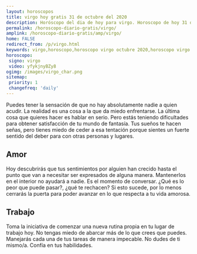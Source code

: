 ```yaml
---
layout: horoscopos
title: virgo hoy gratis 31 de octubre del 2020 
description: Horóscopo del dia de hoy para virgo. Horoscopo de hoy 31 de octubre del 2020. Las predicciones de amor, trabajo, vida personal gratis.
permalink: /horoscopo-diario-gratis/virgo/
amplink: /horoscopo-diario-gratis/amp/virgo/
home: FALSE
redirect_from: /p/virgo.html
keywords: virgo,horoscopo,horoscopo virgo octubre 2020,horoscopo virgo hoy,tarot virgo octubre 2020,horoscopo virgo,tarot virgo hoy,horoscopo de hoy,horoscopo diario,tarot del amor,horoscopo de hoy virgo,horoscopo diario del tarot, Horoscopo de hoy virgo 31 de octubre del 2020,horóscopo del día,signos zodiacales 2020, el horoscopo de hoy
horoscopo:
 signo: virgo
 video: yfykjnyBZy8
ogimg: /images/virgo_char.png
sitemap:
 priority: 1
 changefreq: 'daily'
---
```



Puedes tener la sensación de que no hay absolutamente nadie a quien acudir. La realidad es una cosa a la que da miedo enfrentarse. La última cosa que quieres hacer es hablar en serio. Pero estás teniendo dificultades para obtener satisfacción de tu mundo de fantasía. Tus sueños te hacen señas, pero tienes miedo de ceder a esa tentación porque sientes un fuerte sentido del deber para con otras personas y lugares.

## Amor

Hoy descubrirás que tus sentimientos por alguien han crecido hasta el punto que van a necesitar ser expresados de alguna manera. Mantenerlos en el interior no ayudará a nadie. Es el momento de conversar. ¿Qué es lo peor que puede pasar?, ¿qué te rechacen? Si esto sucede, por lo menos cerrarás la puerta para poder avanzar en lo que respecta a tu vida amorosa.

## Trabajo

Toma la iniciativa de comenzar una nueva rutina propia en tu lugar de trabajo hoy. No tengas miedo de abarcar más de lo que crees que puedes. Manejarás cada una de tus tareas de manera impecable. No dudes de ti mismo/a. Confía en tus habilidades.